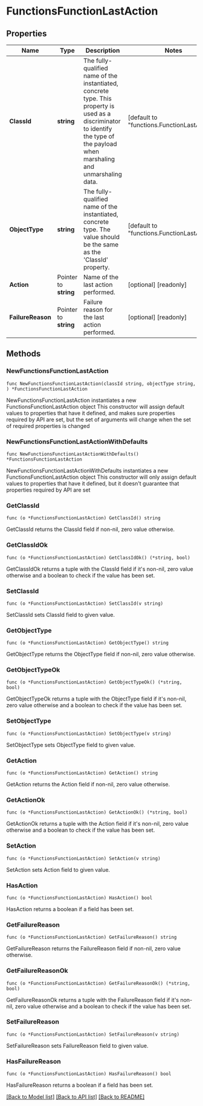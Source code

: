 # FunctionsFunctionLastAction

## Properties

Name | Type | Description | Notes
------------ | ------------- | ------------- | -------------
**ClassId** | **string** | The fully-qualified name of the instantiated, concrete type. This property is used as a discriminator to identify the type of the payload when marshaling and unmarshaling data. | [default to "functions.FunctionLastAction"]
**ObjectType** | **string** | The fully-qualified name of the instantiated, concrete type. The value should be the same as the &#39;ClassId&#39; property. | [default to "functions.FunctionLastAction"]
**Action** | Pointer to **string** | Name of the last action performed. | [optional] [readonly] 
**FailureReason** | Pointer to **string** | Failure reason for the last action performed. | [optional] [readonly] 

## Methods

### NewFunctionsFunctionLastAction

`func NewFunctionsFunctionLastAction(classId string, objectType string, ) *FunctionsFunctionLastAction`

NewFunctionsFunctionLastAction instantiates a new FunctionsFunctionLastAction object
This constructor will assign default values to properties that have it defined,
and makes sure properties required by API are set, but the set of arguments
will change when the set of required properties is changed

### NewFunctionsFunctionLastActionWithDefaults

`func NewFunctionsFunctionLastActionWithDefaults() *FunctionsFunctionLastAction`

NewFunctionsFunctionLastActionWithDefaults instantiates a new FunctionsFunctionLastAction object
This constructor will only assign default values to properties that have it defined,
but it doesn't guarantee that properties required by API are set

### GetClassId

`func (o *FunctionsFunctionLastAction) GetClassId() string`

GetClassId returns the ClassId field if non-nil, zero value otherwise.

### GetClassIdOk

`func (o *FunctionsFunctionLastAction) GetClassIdOk() (*string, bool)`

GetClassIdOk returns a tuple with the ClassId field if it's non-nil, zero value otherwise
and a boolean to check if the value has been set.

### SetClassId

`func (o *FunctionsFunctionLastAction) SetClassId(v string)`

SetClassId sets ClassId field to given value.


### GetObjectType

`func (o *FunctionsFunctionLastAction) GetObjectType() string`

GetObjectType returns the ObjectType field if non-nil, zero value otherwise.

### GetObjectTypeOk

`func (o *FunctionsFunctionLastAction) GetObjectTypeOk() (*string, bool)`

GetObjectTypeOk returns a tuple with the ObjectType field if it's non-nil, zero value otherwise
and a boolean to check if the value has been set.

### SetObjectType

`func (o *FunctionsFunctionLastAction) SetObjectType(v string)`

SetObjectType sets ObjectType field to given value.


### GetAction

`func (o *FunctionsFunctionLastAction) GetAction() string`

GetAction returns the Action field if non-nil, zero value otherwise.

### GetActionOk

`func (o *FunctionsFunctionLastAction) GetActionOk() (*string, bool)`

GetActionOk returns a tuple with the Action field if it's non-nil, zero value otherwise
and a boolean to check if the value has been set.

### SetAction

`func (o *FunctionsFunctionLastAction) SetAction(v string)`

SetAction sets Action field to given value.

### HasAction

`func (o *FunctionsFunctionLastAction) HasAction() bool`

HasAction returns a boolean if a field has been set.

### GetFailureReason

`func (o *FunctionsFunctionLastAction) GetFailureReason() string`

GetFailureReason returns the FailureReason field if non-nil, zero value otherwise.

### GetFailureReasonOk

`func (o *FunctionsFunctionLastAction) GetFailureReasonOk() (*string, bool)`

GetFailureReasonOk returns a tuple with the FailureReason field if it's non-nil, zero value otherwise
and a boolean to check if the value has been set.

### SetFailureReason

`func (o *FunctionsFunctionLastAction) SetFailureReason(v string)`

SetFailureReason sets FailureReason field to given value.

### HasFailureReason

`func (o *FunctionsFunctionLastAction) HasFailureReason() bool`

HasFailureReason returns a boolean if a field has been set.


[[Back to Model list]](../README.md#documentation-for-models) [[Back to API list]](../README.md#documentation-for-api-endpoints) [[Back to README]](../README.md)


